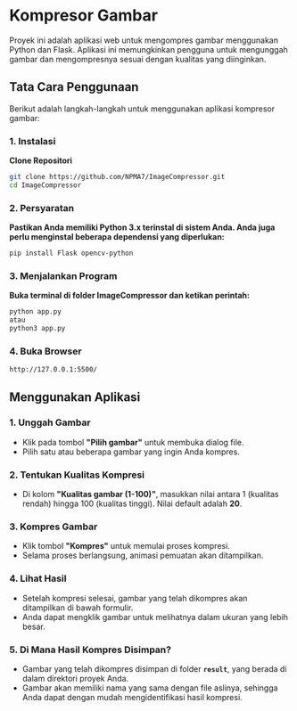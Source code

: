 # Kompresor Gambar

Proyek ini adalah aplikasi web untuk mengompres gambar menggunakan Python dan Flask. Aplikasi ini memungkinkan pengguna untuk mengunggah gambar dan mengompresnya sesuai dengan kualitas yang diinginkan.

## Tata Cara Penggunaan

Berikut adalah langkah-langkah untuk menggunakan aplikasi kompresor gambar:

### 1. Instalasi

**Clone Repositori**

   ```bash
   git clone https://github.com/NPMA7/ImageCompressor.git
   cd ImageCompressor
```

### 2. Persyaratan

**Pastikan Anda memiliki Python 3.x terinstal di sistem Anda. Anda juga perlu menginstal beberapa dependensi yang diperlukan:**

```bash
pip install Flask opencv-python
```

### 3.  Menjalankan Program
**Buka terminal di folder ImageCompressor dan ketikan perintah:**

```bash
python app.py
atau
python3 app.py
```
### 4. Buka Browser

```bash
http://127.0.0.1:5500/
```
## Menggunakan Aplikasi

### 1. Unggah Gambar

- Klik pada tombol **"Pilih gambar"** untuk membuka dialog file.
- Pilih satu atau beberapa gambar yang ingin Anda kompres.

### 2. Tentukan Kualitas Kompresi

- Di kolom **"Kualitas gambar (1-100)"**, masukkan nilai antara 1 (kualitas rendah) hingga 100 (kualitas tinggi). Nilai default adalah **20**.

### 3. Kompres Gambar

- Klik tombol **"Kompres"** untuk memulai proses kompresi.
- Selama proses berlangsung, animasi pemuatan akan ditampilkan.

### 4. Lihat Hasil

- Setelah kompresi selesai, gambar yang telah dikompres akan ditampilkan di bawah formulir.
- Anda dapat mengklik gambar untuk melihatnya dalam ukuran yang lebih besar.

### 5. Di Mana Hasil Kompres Disimpan?

- Gambar yang telah dikompres disimpan di folder **`result`**, yang berada di dalam direktori proyek Anda.
- Gambar akan memiliki nama yang sama dengan file aslinya, sehingga Anda dapat dengan mudah mengidentifikasi hasil kompresi.
